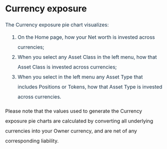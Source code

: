 # Currency exposure

<p "helvetica="" -webkit-text-stroke-width:="" 0px;="" 2;="" 400;="" arial,="" font-style:="" font-variant-caps:="" font-variant-ligatures:="" font-weight:="" initial;="" justify;"="" letter-spacing:="" neue",="" none;="" normal;="" orphans:="" roboto,="" sans-serif;="" segoe="" style="box-sizing: border-box; margin: 0px 0px 0px 0in; font-size: 16px; line-height: 32px; word-break: normal; overflow-wrap: break-word; color: rgb(24, 50, 71); font-family: -apple-system, BlinkMacSystemFont, " text-align:="" text-decoration-color:="" text-decoration-style:="" text-decoration-thickness:="" text-indent:="" text-transform:="" ui",="" white-space:="" widows:="" word-spacing:=""><span dir="ltr" style="box-sizing: border-box; font-size: 16px; line-height: 32px;"><a href="https://support.exirio.com/en/support/solutions/articles/80000388166" style="box-sizing: border-box; background-color: transparent; color: rgb(44, 92, 197); text-decoration: none;"></a></span><span dir="ltr" style="box-sizing: border-box; font-size: 16px; line-height: 32px;">The Currency exposure pie chart visualizes:</span></p>

<ol -webkit-text-stroke-width:="" 0px;="" 13px;="" 2;="" 400;="" arial,="" font-size:="" font-style:="" font-variant-caps:="" font-variant-ligatures:="" font-weight:="" helvetica,="" initial;="" initial;"="" letter-spacing:="" none;="" normal;="" orphans:="" pro",="" sans="" sans-serif;="" source="" start;="" style="box-sizing: border-box; padding: 0px 0px 0px 40px; margin: 8px 0px 4px; list-style: decimal; line-height: 17px; color: rgb(3, 37, 91); font-family: " text-align:="" text-decoration-color:="" text-decoration-style:="" text-decoration-thickness:="" text-indent:="" text-transform:="" white-space:="" widows:="" word-spacing:=""><li "helvetica="" -webkit-text-stroke-width:="" 0px;="" 2;="" 400;="" arial,="" font-style:="" font-variant-caps:="" font-variant-ligatures:="" font-weight:="" initial;="" justify;"="" letter-spacing:="" neue",="" none;="" normal;="" orphans:="" roboto,="" sans-serif;="" segoe="" style="box-sizing: border-box; line-height: 32px; font-size: 16px; margin: 0px; word-break: normal; overflow-wrap: break-word; color: rgb(24, 50, 71); font-family: -apple-system, BlinkMacSystemFont, " text-align:="" text-decoration-color:="" text-decoration-style:="" text-decoration-thickness:="" text-indent:="" text-transform:="" ui",="" white-space:="" widows:="" word-spacing:=""><span dir="ltr" style="box-sizing: border-box; font-size: 16px; line-height: 32px;">On the Home page, how your Net worth is invested across currencies;</span></li><li "helvetica="" -webkit-text-stroke-width:="" 0px;="" 2;="" 400;="" arial,="" font-style:="" font-variant-caps:="" font-variant-ligatures:="" font-weight:="" initial;="" justify;"="" letter-spacing:="" neue",="" none;="" normal;="" orphans:="" roboto,="" sans-serif;="" segoe="" style="box-sizing: border-box; line-height: 32px; font-size: 16px; margin: 0px; word-break: normal; overflow-wrap: break-word; color: rgb(24, 50, 71); font-family: -apple-system, BlinkMacSystemFont, " text-align:="" text-decoration-color:="" text-decoration-style:="" text-decoration-thickness:="" text-indent:="" text-transform:="" ui",="" white-space:="" widows:="" word-spacing:=""><span dir="ltr" style="box-sizing: border-box; font-size: 16px; line-height: 32px;">When you select any Asset Class in the left menu, <span !important;="" "helvetica="" -webkit-text-stroke-width:="" 0px;="" 16px;="" 2;="" 400;="" arial,="" dir="ltr" display:="" float:="" font-size:="" font-style:="" font-variant-caps:="" font-variant-ligatures:="" font-weight:="" initial;="" inline="" justify;="" letter-spacing:="" neue",="" none;="" none;"="" normal;="" orphans:="" roboto,="" sans-serif;="" segoe="" style="color: rgb(24, 50, 71); font-family: -apple-system, BlinkMacSystemFont, " text-align:="" text-decoration-color:="" text-decoration-style:="" text-decoration-thickness:="" text-indent:="" text-transform:="" ui",="" white-space:="" widows:="" word-spacing:="">how that Asset Class is invested across currencies</span>;</span></li><li "helvetica="" -webkit-text-stroke-width:="" 0px;="" 2;="" 400;="" arial,="" font-style:="" font-variant-caps:="" font-variant-ligatures:="" font-weight:="" initial;="" justify;"="" letter-spacing:="" neue",="" none;="" normal;="" orphans:="" roboto,="" sans-serif;="" segoe="" style="box-sizing: border-box; line-height: 32px; font-size: 16px; margin: 0px; word-break: normal; overflow-wrap: break-word; color: rgb(24, 50, 71); font-family: -apple-system, BlinkMacSystemFont, " text-align:="" text-decoration-color:="" text-decoration-style:="" text-decoration-thickness:="" text-indent:="" text-transform:="" ui",="" white-space:="" widows:="" word-spacing:=""><span dir="ltr" style="box-sizing: border-box; font-size: 16px; line-height: 32px;">When you select in the left menu any Asset Type that includes Positions or Tokens, <span !important;="" "helvetica="" -webkit-text-stroke-width:="" 0px;="" 16px;="" 2;="" 400;="" arial,="" dir="ltr" display:="" float:="" font-size:="" font-style:="" font-variant-caps:="" font-variant-ligatures:="" font-weight:="" initial;="" inline="" justify;="" letter-spacing:="" neue",="" none;="" none;"="" normal;="" orphans:="" roboto,="" sans-serif;="" segoe="" style="color: rgb(24, 50, 71); font-family: -apple-system, BlinkMacSystemFont, " text-align:="" text-decoration-color:="" text-decoration-style:="" text-decoration-thickness:="" text-indent:="" text-transform:="" ui",="" white-space:="" widows:="" word-spacing:="">how that Asset Type is invested across currencies</span>.</span></li></ol>

<span dir="ltr" style="box-sizing: border-box; font-size: 16px; line-height: 32px;">Please note that the values used to generate the Currency exposure pie charts are calculated by converting all underlying currencies into your Owner currency, and are net of any corresponding liability.&nbsp;</span>

<p -webkit-text-stroke-width:="" 0px;="" 2;="" 400;="" arial,="" font-style:="" font-variant-caps:="" font-variant-ligatures:="" font-weight:="" helvetica,="" initial;="" initial;"="" letter-spacing:="" none;="" normal;="" orphans:="" pro",="" sans="" sans-serif;="" source="" start;="" style="box-sizing: border-box; margin: 0px; font-size: 13px; line-height: 18px; word-break: normal; overflow-wrap: break-word; padding-top: 4px; color: rgb(3, 37, 91); font-family: " text-align:="" text-decoration-color:="" text-decoration-style:="" text-decoration-thickness:="" text-indent:="" text-transform:="" white-space:="" widows:="" word-spacing:=""><br/></p>